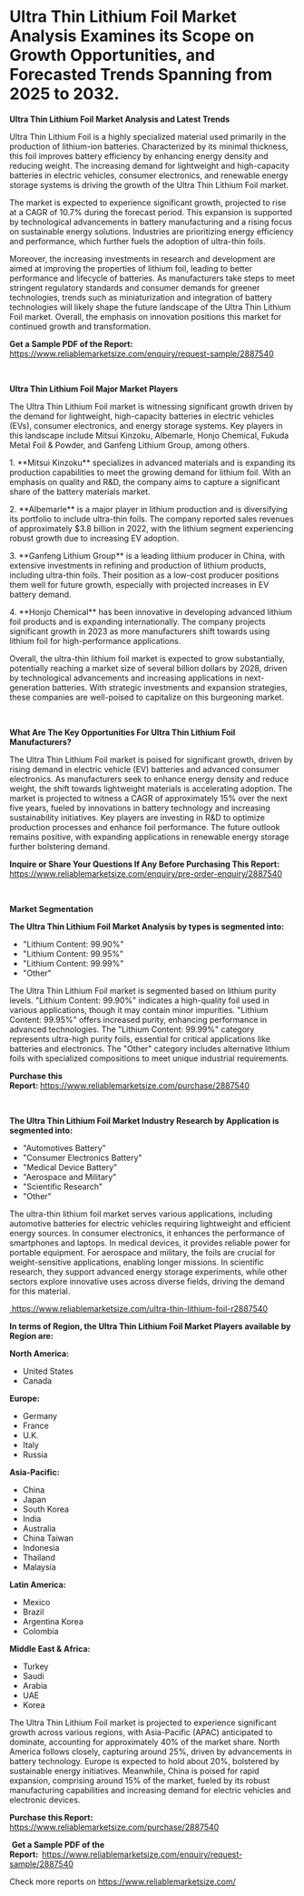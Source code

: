 <p><h1>Ultra Thin Lithium Foil Market Analysis Examines its Scope on Growth Opportunities, and Forecasted Trends Spanning from 2025 to 2032.</h1></p><p><strong>Ultra Thin Lithium Foil Market Analysis and Latest Trends</strong></p>
<p><p>Ultra Thin Lithium Foil is a highly specialized material used primarily in the production of lithium-ion batteries. Characterized by its minimal thickness, this foil improves battery efficiency by enhancing energy density and reducing weight. The increasing demand for lightweight and high-capacity batteries in electric vehicles, consumer electronics, and renewable energy storage systems is driving the growth of the Ultra Thin Lithium Foil market.</p><p>The market is expected to experience significant growth, projected to rise at a CAGR of 10.7% during the forecast period. This expansion is supported by technological advancements in battery manufacturing and a rising focus on sustainable energy solutions. Industries are prioritizing energy efficiency and performance, which further fuels the adoption of ultra-thin foils.</p><p>Moreover, the increasing investments in research and development are aimed at improving the properties of lithium foil, leading to better performance and lifecycle of batteries. As manufacturers take steps to meet stringent regulatory standards and consumer demands for greener technologies, trends such as miniaturization and integration of battery technologies will likely shape the future landscape of the Ultra Thin Lithium Foil market. Overall, the emphasis on innovation positions this market for continued growth and transformation.</p></p>
<p><strong>Get a Sample PDF of the Report:&nbsp;</strong> <a href="https://www.reliablemarketsize.com/enquiry/request-sample/2887540?utm_campaign=2808&utm_medium=2&utm_source=Github&utm_content=ia&utm_term=14032025&utm_id=ultra-thin-lithium-foil">https://www.reliablemarketsize.com/enquiry/request-sample/2887540</a></p>
<p>&nbsp;</p>
<p><strong>Ultra Thin Lithium Foil Major Market Players</strong></p>
<p><p>The Ultra Thin Lithium Foil market is witnessing significant growth driven by the demand for lightweight, high-capacity batteries in electric vehicles (EVs), consumer electronics, and energy storage systems. Key players in this landscape include Mitsui Kinzoku, Albemarle, Honjo Chemical, Fukuda Metal Foil & Powder, and Ganfeng Lithium Group, among others. </p><p>1. **Mitsui Kinzoku** specializes in advanced materials and is expanding its production capabilities to meet the growing demand for lithium foil. With an emphasis on quality and R&D, the company aims to capture a significant share of the battery materials market.</p><p>2. **Albemarle** is a major player in lithium production and is diversifying its portfolio to include ultra-thin foils. The company reported sales revenues of approximately $3.8 billion in 2022, with the lithium segment experiencing robust growth due to increasing EV adoption. </p><p>3. **Ganfeng Lithium Group** is a leading lithium producer in China, with extensive investments in refining and production of lithium products, including ultra-thin foils. Their position as a low-cost producer positions them well for future growth, especially with projected increases in EV battery demand.</p><p>4. **Honjo Chemical** has been innovative in developing advanced lithium foil products and is expanding internationally. The company projects significant growth in 2023 as more manufacturers shift towards using lithium foil for high-performance applications.</p><p>Overall, the ultra-thin lithium foil market is expected to grow substantially, potentially reaching a market size of several billion dollars by 2028, driven by technological advancements and increasing applications in next-generation batteries. With strategic investments and expansion strategies, these companies are well-poised to capitalize on this burgeoning market.</p></p>
<p>&nbsp;</p>
<p><strong>What Are The Key Opportunities For Ultra Thin Lithium Foil Manufacturers?</strong></p>
<p><p>The Ultra Thin Lithium Foil market is poised for significant growth, driven by rising demand in electric vehicle (EV) batteries and advanced consumer electronics. As manufacturers seek to enhance energy density and reduce weight, the shift towards lightweight materials is accelerating adoption. The market is projected to witness a CAGR of approximately 15% over the next five years, fueled by innovations in battery technology and increasing sustainability initiatives. Key players are investing in R&D to optimize production processes and enhance foil performance. The future outlook remains positive, with expanding applications in renewable energy storage further bolstering demand.</p></p>
<p><strong>Inquire or Share Your Questions If Any Before Purchasing This Report:</strong> <a href="https://www.reliablemarketsize.com/enquiry/pre-order-enquiry/2887540?utm_campaign=2808&utm_medium=2&utm_source=Github&utm_content=ia&utm_term=14032025&utm_id=ultra-thin-lithium-foil">https://www.reliablemarketsize.com/enquiry/pre-order-enquiry/2887540</a></p>
<p>&nbsp;</p>
<p><strong>Market Segmentation</strong></p>
<p><strong>The Ultra Thin Lithium Foil Market Analysis by types is segmented into:</strong></p>
<p><ul><li>"Lithium Content: 99.90%"</li><li>"Lithium Content: 99.95%"</li><li>"Lithium Content: 99.99%"</li><li>"Other"</li></ul></p>
<p><p>The Ultra Thin Lithium Foil market is segmented based on lithium purity levels. "Lithium Content: 99.90%" indicates a high-quality foil used in various applications, though it may contain minor impurities. "Lithium Content: 99.95%" offers increased purity, enhancing performance in advanced technologies. The "Lithium Content: 99.99%" category represents ultra-high purity foils, essential for critical applications like batteries and electronics. The "Other" category includes alternative lithium foils with specialized compositions to meet unique industrial requirements.</p></p>
<p><strong>Purchase this Report:&nbsp;</strong><a href="https://www.reliablemarketsize.com/purchase/2887540?utm_campaign=2808&utm_medium=2&utm_source=Github&utm_content=ia&utm_term=14032025&utm_id=ultra-thin-lithium-foil">https://www.reliablemarketsize.com/purchase/2887540</a></p>
<p>&nbsp;</p>
<p><strong>The Ultra Thin Lithium Foil Market Industry Research by Application is segmented into:</strong></p>
<p><ul><li>"Automotives Battery"</li><li>"Consumer Electronics Battery"</li><li>"Medical Device Battery"</li><li>"Aerospace and Military"</li><li>"Scientific Research"</li><li>"Other"</li></ul></p>
<p><p>The ultra-thin lithium foil market serves various applications, including automotive batteries for electric vehicles requiring lightweight and efficient energy sources. In consumer electronics, it enhances the performance of smartphones and laptops. In medical devices, it provides reliable power for portable equipment. For aerospace and military, the foils are crucial for weight-sensitive applications, enabling longer missions. In scientific research, they support advanced energy storage experiments, while other sectors explore innovative uses across diverse fields, driving the demand for this material.</p></p>
<p><a href="https://www.reliablemarketsize.com/ultra-thin-lithium-foil-r2887540?utm_campaign=2808&utm_medium=2&utm_source=Github&utm_content=ia&utm_term=14032025&utm_id=ultra-thin-lithium-foil">&nbsp;https://www.reliablemarketsize.com/ultra-thin-lithium-foil-r2887540</a></p>
<p><strong>In terms of Region, the Ultra Thin Lithium Foil Market Players available by Region are:</strong></p>
<p>
    <p> <strong> North America: </strong>
        <ul>
            <li>United States</li>
            <li>Canada</li>
        </ul>
        </p> 
    <p> <strong> Europe: </strong>
        <ul>
            <li>Germany</li>
            <li>France</li>
            <li>U.K.</li>
            <li>Italy</li>
            <li>Russia</li>
        </ul>
        </p> 
    <p> <strong> Asia-Pacific: </strong>
        <ul>
            <li>China</li>
            <li>Japan</li>
            <li>South Korea</li>
            <li>India</li>
            <li>Australia</li>
            <li>China Taiwan</li>
            <li>Indonesia</li>
            <li>Thailand</li>
            <li>Malaysia</li>
        </ul>
        </p> 
    <p> <strong> Latin America: </strong>
        <ul>
            <li>Mexico</li>
            <li>Brazil</li>
            <li>Argentina Korea</li>
            <li>Colombia</li>
        </ul>
        </p> 
    <p> <strong> Middle East & Africa: </strong>
        <ul>
            <li>Turkey</li>
            <li>Saudi</li>
            <li>Arabia</li>
            <li>UAE</li>
            <li>Korea</li>
        </ul>
    </p>
    </p>
<p><p>The Ultra Thin Lithium Foil market is projected to experience significant growth across various regions, with Asia-Pacific (APAC) anticipated to dominate, accounting for approximately 40% of the market share. North America follows closely, capturing around 25%, driven by advancements in battery technology. Europe is expected to hold about 20%, bolstered by sustainable energy initiatives. Meanwhile, China is poised for rapid expansion, comprising around 15% of the market, fueled by its robust manufacturing capabilities and increasing demand for electric vehicles and electronic devices.</p></p>
<p><strong>Purchase this Report: </strong><a href="https://www.reliablemarketsize.com/purchase/2887540?utm_campaign=2808&utm_medium=2&utm_source=Github&utm_content=ia&utm_term=14032025&utm_id=ultra-thin-lithium-foil">https://www.reliablemarketsize.com/purchase/2887540</a></p>
<p>&nbsp;<strong>Get a Sample PDF of the Report:&nbsp;&nbsp;</strong><a href="https://www.reliablemarketsize.com/enquiry/request-sample/2887540?utm_campaign=2808&utm_medium=2&utm_source=Github&utm_content=ia&utm_term=14032025&utm_id=ultra-thin-lithium-foil">https://www.reliablemarketsize.com/enquiry/request-sample/2887540</a></p>
<p><strong></strong></p>
<p>Check more reports on <a href="https://www.reliablemarketsize.com/?utm_campaign=2808&utm_medium=2&utm_source=Github&utm_content=ia&utm_term=14032025&utm_id=ultra-thin-lithium-foil">https://www.reliablemarketsize.com/</a></p>